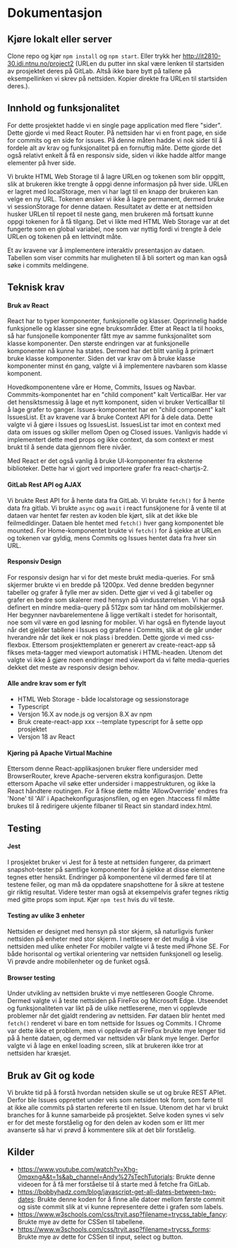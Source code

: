 # Dokumentasjon

## Kjøre lokalt eller server
Clone repo og kjør `npm install` og `npm start`. Eller trykk her http://it2810-30.idi.ntnu.no/project2 (URLen du putter inn skal være lenken til startsiden av prosjektet deres på GitLab. Altså ikke bare bytt på tallene på eksempellinken vi skrev på nettsiden. Kopier direkte fra URLen til startsiden deres.).


## Innhold og funksjonalitet
For dette prosjektet hadde vi en single page application med flere "sider". Dette gjorde vi med React Router. På nettsiden har vi en front page, en side for commits og en side for issues. På denne måten hadde vi nok sider til å fordele alt av krav og funksjonalitet på en fornuftig måte. Dette gjorde det også relativt enkelt å få en responsiv side, siden vi ikke hadde altfor mange elementer på hver side.

Vi brukte HTML Web Storage til å lagre URLen og tokenen som blir oppgitt, slik at brukeren ikke trengte å oppgi denne informasjon på hver side. URLen er lagret med localStorage, men vi har lagt til en knapp der brukeren kan velge en ny URL. Tokenen ønsker vi ikke å lagre permanent, dermed bruke vi sessionStorage for denne dataen. Resultatet av dette er at nettsiden husker URLen til repoet til neste gang, men brukeren må fortsatt kunne oppgi tokenen for å få tilgang. Det vi likte med HTML Web Storage var at det fungerte som en global variabel, noe som var nyttig fordi vi trengte å dele URLen og tokenen på en lettvindt måte.

Et av kravene var å implementere interaktiv presentasjon av dataen. Tabellen som viser commits har muligheten til å bli sortert og man kan også søke i commits meldingene.

## Teknisk krav

#### Bruk av React
React har to typer komponenter, funksjonelle og klasser. Opprinnelig hadde funksjonelle og klasser sine egne bruksområder. Etter at React la til hooks, så har funsjonelle komponenter fått mye av samme funksjonalitet som klasse komponenter. Den største endringen var at funksjonelle komponenter nå kunne ha states. Dermed har det blitt vanlig å primært bruke klasse komponenter. Siden det var krav om å bruke klasse komponenter minst én gang, valgte vi å implementere navbaren som klasse komponent. 

Hovedkomponentene våre er Home, Commits, Issues og Navbar. Commmits-komponentet har en "child component" kalt VerticalBar. Her var det hensiktsmessig å lage et nytt komponent, siden vi bruker VerticalBar til å lage grafer to ganger. Issues-komponentet har en "child component" kalt IssuesList. Et av kravene var å bruke Context API for å dele data. Dette valgte vi å gjøre i Issues og IssuesList. IssuesList tar imot en context med data om issues og skiller mellom Open og Closed issues. Vanligvis hadde vi implementert dette med props og ikke context, da som context er mest brukt til å sende data gjennom flere nivåer.

Med React er det også vanlig å bruke UI-komponenter fra eksterne biblioteker. Dette har vi gjort ved importere grafer fra react-chartjs-2.

#### GitLab Rest API og AJAX
Vi brukte Rest API for å hente data fra GitLab. Vi brukte `fetch()` for å hente data fra gitlab. Vi brukte `async` og `await` i react funskjonene for å vente til at dataen var hentet før resten av koden ble kjørt, slik at det ikke ble feilmedldinger. Dataen ble hentet med `fetch()` hver gang komponentet ble mounted. For Home-komponentet brukte vi `fetch()` for å sjekke at URLen og tokenen var gyldig, mens Commits og Issues hentet data fra hver sin URL.

#### Responsiv Design
For responsiv design har vi for det meste brukt media-queries. For små skjermer brukte vi en bredde på 1200px. Ved denne bredden begynner tabeller og grafer å fylle mer av siden. Dette gjør vi ved å gi tabeller og grafer en bedre som skalerer med hensyn på vindusstørrelsen. Vi har også definert en mindre media-query på 512px som tar hånd om mobilskjermer. Her begynner navbarelementene å ligge vertikalt i stedet for horisontalt, noe som vil være en god løsning for mobiler. Vi har også en flytende layout når det gjelder tabllene i Issues og grafene i Commits, slik at de går under hverandre når det ikek er nok plass i bredden. Dette gjorde vi med css-flexbox. Ettersom prosjekttemplaten er generert av create-react-app så fikses meta-tagger med viewport automatisk i HTML-headen. Utenom det valgte vi ikke å gjøre noen endringer med viewport da vi følte media-queries dekket det meste av responsiv design behov.

#### Alle andre krav som er fylt
- HTML Web Storage - både localstorage og sessionstorage
- Typescript
- Versjon 16.X av node.js og versjon 8.X av npm
- Bruk create-react-app xxx --template typescript for å sette opp prosjektet
- Versjon 18 av React

#### Kjøring på Apache Virtual Machine
Ettersom denne React-applikasjonen bruker flere undersider med BrowserRouter, kreve Apache-serveren ekstra konfigurasjon. Dette ettersom Apache vil søke etter undersider i mappestrukturen, og ikke la React håndtere routingen. For å fikse dette måtte 'AllowOverride' endres fra 'None' til 'All' i Apachekonfigurasjonsfilen, og en egen .htaccess fil måtte brukes til å redirigere ukjente filbaner til React sin standard index.html.

## Testing

#### Jest
I prosjektet bruker vi Jest for å teste at nettsiden fungerer, da primært snapshot-tester på samtlige komponenter for å sjekke at disse elementene tegnes etter hensikt. Endringer på komponentene vil dermed føre til at testene feiler, og man må da oppdatere snapshottene for å sikre at testene gir riktig resultat. Videre tester man også at eksempelvis grafer tegnes riktig med gitte props som input. Kjør `npm test` hvis du vil teste.

#### Testing av ulike 3 enheter
Nettsiden er designet med hensyn på stor skjerm, så naturligvis funker nettsiden på enheter med stor skjerm. I nettlesere er det mulig å vise nettsiden med ulike enheter For mobiler valgte vi å teste med iPhone SE. For både horisontal og vertikal orientering var nettsiden funksjonell og leselig. Vi prøvde andre mobilenheter og de funket også.

#### Browser testing
Under utvikling av nettsiden brukte vi mye nettleseren Google Chrome. Dermed valgte vi å teste nettsiden på FireFox og Microsoft Edge. Utseendet og funksjonaliteten var likt på de ulike nettleserene, men vi opplevde problemer når det gjaldt rendering av nettsiden. Før dataen blir hentet med `fetch()` renderet vi bare en tom nettside for Issues og Commits. I Chrome var dette ikke et problem, men vi opplevde at FireFox brukte mye lenger tid på å hente dataen, og dermed var nettsiden vår blank mye lenger. Derfor valgte vi å lage en enkel loading screen, slik at brukeren ikke tror at nettsiden har kræsjet.

## Bruk av Git og kode
Vi brukte tid på å forstå hvordan netsiden skulle se ut og bruke REST APIet. Derfor ble Issues opprettet under veis som netsiden tok form, som førte til at ikke alle commits på starten refererte til en Issue. Utenom det har vi brukt branches for å kunne samarbeide på prosjektet. Selve koden synes vi selv er for det meste forståelig og for den delen av koden som er litt mer avanserte så har vi prøvd å kommentere slik at det blir forståelig.

## Kilder
- https://www.youtube.com/watch?v=Xhg-0mqxngA&t=1s&ab_channel=Andy%27sTechTutorials: Brukte denne videoen for å få mer forståelse til å starte med å fetche fra GitLab.
- https://bobbyhadz.com/blog/javascript-get-all-dates-between-two-dates: Brukte denne koden for å finne alle datoer mellom første commit og siste commit slik at vi kunne representere dette i grafen som labels.
- https://www.w3schools.com/css/tryit.asp?filename=trycss_table_fancy: Brukte mye av dette for CSSen til tabellene.
- https://www.w3schools.com/css/tryit.asp?filename=trycss_forms: Brukte mye av dette for CSSen til input, select og button.

